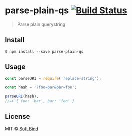 # parse-plain-qs [![Build Status](https://travis-ci.org/SoftBind/parse-plain-qs.svg?branch=master)](https://travis-ci.org/SoftBind/parse-plain-qs)

> Parse plain querystring

## Install

```
$ npm install --save parse-plain-qs
```


## Usage

```js
const parseURI = require('replace-string');

const hash = '?foo=bar&bar=foo';

parseURI(hash);
//=> { foo: 'bar', bar: 'foo' }
```

## License

MIT © [Soft Bind](https://soft-bind.com)

